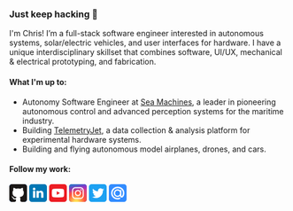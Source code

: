 ### Just keep hacking :hammer:

I'm Chris! I’m a full-stack software engineer interested in autonomous systems, solar/electric vehicles, and user interfaces for hardware. I have a unique interdisciplinary skillset that combines software, UI/UX, mechanical & electrical prototyping, and fabrication.

#### What I'm up to:

- Autonomy Software Engineer at [Sea Machines](https://sea-machines.com/), a leader in pioneering autonomous control and advanced perception systems for the maritime industry.
- Building [TelemetryJet](https://www.telemetryjet.com/), a data collection & analysis platform for experimental hardware systems.
- Building and flying autonomous model airplanes, drones, and cars.

#### Follow my work:
[![Github](/icons/github.png)](https://github.com/chrisdalke)
[![Github](/icons/linkedin.png)](https://www.linkedin.com/in/chrisdalke)
[![Github](/icons/youtube.png)](https://www.youtube.com/channel/UCli_414nxoBYXDMmYaCHiQg)
[![Github](/icons/instagram.png)](https://www.instagram.com/dalks_workshop/)
[![Github](/icons/twitter.png)](https://twitter.com/chris_dalke)
[![Github](/icons/email.png)](mailto:chrisdalke@gmail.com)
